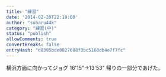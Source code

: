 ```yaml
---
title: "練習"
date: '2014-02-20T22:19:00'
author: "subaru44k"
category: "練習(中)"
status: "publish"
allowComments: true
convertBreaks: false
entryHash: "d8395bde0027608f3bc5160db4e7f7fc"
---
```

横浜方面に向かってジョグ
16'15"→13'53"
帰りの一部分であげた。
